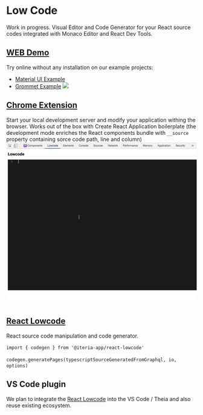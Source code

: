 # Low Code

Work in progress. Visual Editor and Code Generator for your React source codes
integrated with Monaco Editor and React Dev Tools.

## [WEB Demo](https://demo.iteria.app/?repo=github.com/iteria-app/example-material-ui)
Try online without any installation on our example projects:
* [Material UI Example](https://demo.iteria.app/?repo=github.com/iteria-app/example-material-ui)
* [Grommet Example](https://demo.iteria.app/?repo=github.com/iteria-app/grommet)
![](https://iteria.app/web-demo.png)

## [Chrome Extension](/packages/browser-extension)
Start your local development server and modify your application withing the browser.
Works out of the box with Create React Application boilerplate (the development mode enriches the React components bundle with `__source` property containing sorce code path, line and column)
![](/packages/browser-extension/.media/.github/Extension.gif)

## [React Lowcode](/packages/react-lowcode)

React source code manipulation and code generator.

```
import { codegen } from '@iteria-app/react-lowcode'

codegen.generatePages(typescriptSourceGeneratedFromGraphql, io, options)
```

## VS Code plugin
We plan to integrate the [React Lowcode](/packages/react-lowcode) into the VS Code / Theia and also reuse existing ecosystem.
